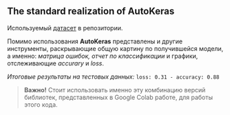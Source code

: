## The standard realization of AutoKeras

Используемый [датасет](https://www.kaggle.com/datasets/tobiasbueck/multilingual-customer-support-tickets/discussion?sort=hotness) в репозитории. 

Помимо использования **AutoKeras** представлены и другие инструменты, раскрывающие общую картину по получившейся модели, а именно: *матрица ошибок,* *отчет по классификации* и графики, отслеживающие *accurary* и *loss*.

*Итоговые результаты на тестовых данных:* `loss: 0.31 - accuracy: 0.88`

> **Важно!** 
> Стоит использовать именно эту комбинацию версий библиотек,
> представленных в Google Colab работе, для работы этого кода.
